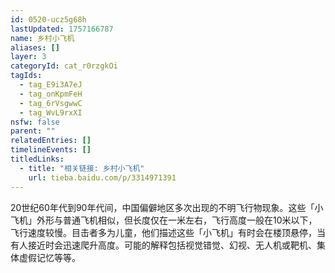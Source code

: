 ```yaml
---
id: 0520-ucz5g68h
lastUpdated: 1757166787
name: 乡村小飞机
aliases: []
layer: 3
categoryId: cat_r0rzgkOi
tagIds:
  - tag_E9i3A7eJ
  - tag_onKpmFeH
  - tag_6rVsgwwC
  - tag_WvL9rxXI
nsfw: false
parent: ""
relatedEntries: []
timelineEvents: []
titledLinks:
  - title: "相关链接: 乡村小飞机"
    url: tieba.baidu.com/p/3314971391
---
```


20世纪60年代到90年代间，中国偏僻地区多次出现的不明飞行物现象。这些「小飞机」外形与普通飞机相似，但长度仅在一米左右，飞行高度一般在10米以下，飞行速度较慢。目击者多为儿童，他们描述这些「小飞机」有时会在楼顶悬停，当有人接近时会迅速爬升高度。可能的解释包括视觉错觉、幻视、无人机或靶机、集体虚假记忆等等。